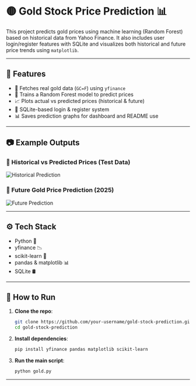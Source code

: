 # 🟡 Gold Stock Price Prediction 📊

This project predicts gold prices using machine learning (Random Forest) based on historical data from Yahoo Finance. It also includes user login/register features with SQLite and visualizes both historical and future price trends using `matplotlib`.

---

## 🚀 Features

- 📅 Fetches real gold data (`GC=F`) using `yfinance`
- 🧠 Trains a Random Forest model to predict prices
- 📈 Plots actual vs predicted prices (historical & future)
- 🔐 SQLite-based login & register system
- 📊 Saves prediction graphs for dashboard and README use

---

## 📷 Example Outputs

### 🔹 Historical vs Predicted Prices (Test Data)
![Historical Prediction](images/historical_prediction.png)

### 🔹 Future Gold Price Prediction (2025)
![Future Prediction](images/future_prediction.png)

---

## ⚙️ Tech Stack

- Python 🐍
- yfinance 📉
- scikit-learn 🤖
- pandas & matplotlib 📊
- SQLite 🛢️

---

## 🏁 How to Run

1. **Clone the repo**:
   ```bash
   git clone https://github.com/your-username/gold-stock-prediction.git
   cd gold-stock-prediction
   ```

2. **Install dependencies**:
   ```bash
   pip install yfinance pandas matplotlib scikit-learn
   ```

3. **Run the main script**:
   ```bash
   python gold.py
   ```



---

